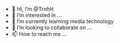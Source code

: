 - 👋 Hi, I’m @TrnhH
- 👀 I’m interested in ...
- 🌱 I’m currently learning media technology
- 💞️ I’m looking to collaborate on ...
- 📫 How to reach me ...

<!---
TrnhH/TrnhH is a ✨ special ✨ repository because its `README.md` (this file) appears on your GitHub profile.
You can click the Preview link to take a look at your changes.
--->
